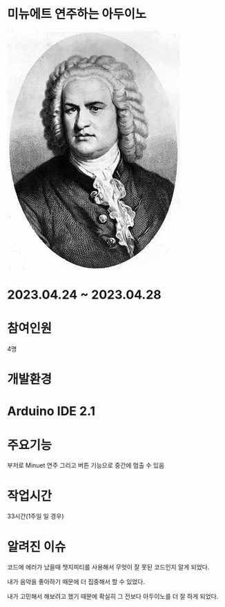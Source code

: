 # 미뉴에트 연주하는 아두이노
<img src="Ba.jpg">

# 2023.04.24 ~ 2023.04.28

# 참여인원
  4명

# 개발환경

# Arduino IDE 2.1

# 주요기능
  부저로 Minuet 연주 그리고 버튼 기능으로 중간에 멈출 수 있음

# 작업시간
  33시간(1주일 일 경우)

# 알려진 이슈
 코드에 에러가 났을때 챗지피티를 사용해서 무엇이 잘 못된 코드인지 알게 되었다.
 
 내가 음악을 좋아하기 때문에 더 집중해서 할 수 있었다.
 
 내가 고민해서 해보려고 했기 때문에 확실히 그 전보다 아두이노를 더 잘 하게 되었다. 
 
